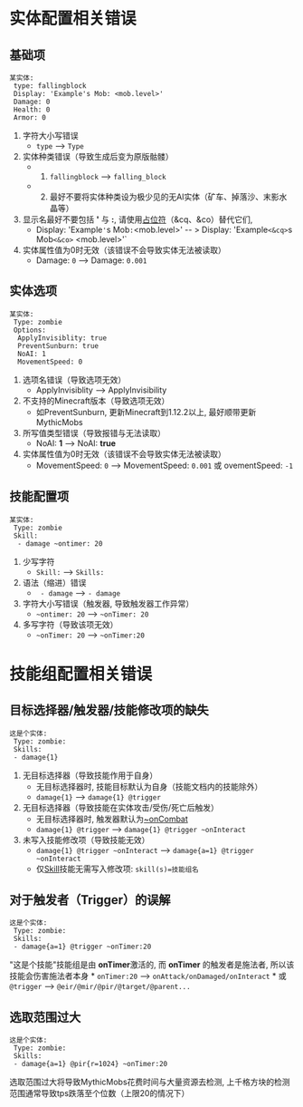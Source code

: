 实体配置相关错误
===============

基础项
-----

```
某实体:
 type: fallingblock
 Display: 'Example's Mob: <mob.level>'
 Damage: 0
 Health: 0
 Armor: 0
```
1. 字符大小写错误
    * `type` --> `Type`
2. 实体种类错误（导致生成后变为原版骷髅）
    * 1. `fallingblock` --> `falling_block`
    * 2. 最好不要将实体种类设为极少见的无AI实体（矿车、掉落沙、末影水晶等）
3. 显示名最好不要包括 **'** 与 **:**, 请使用[占位符](/技能/占位符)（&cq、&co）替代它们,
    * Display: 'Example`'`s Mob`:`<mob.level>' -- > Display: 'Example`<&cq>`s Mob`<&co>` <mob.level>'`
4. 实体属性值为0时无效（该错误不会导致实体无法被读取）
    * Damage: `0` --> Damage: `0.001`

实体选项
------

```
某实体:
 Type: zombie
 Options:
  ApplyInvisiblity: true
  PreventSunburn: true
  NoAI: 1
  MovementSpeed: 0
```
1. 选项名错误（导致选项无效）
    * ApplyInvisiblity --> ApplyInvisibility
2. 不支持的Minecraft版本（导致选项无效）
    * 如PreventSunburn, 更新Minecraft到1.12.2以上, 最好顺带更新MythicMobs
3. 所写值类型错误（导致报错与无法读取）
    * NoAI: **1** --> NoAI: **true**
4. 实体属性值为0时无效（该错误不会导致实体无法被读取）
    * MovementSpeed: `0` --> MovementSpeed: `0.001` 或 ovementSpeed: `-1`

技能配置项
-----

```
某实体:
 Type: zombie
 Skill:
  - damage ~ontimer: 20
```
1. 少写字符
    * `Skill:` --> `Skills:`
2. 语法（缩进）错误
    * ` - damage` --> `- damage`
3. 字符大小写错误（触发器, 导致触发器工作异常）
    * `~ontimer: 20` --> `~onTimer: 20`
4. 多写字符（导致该项无效）
    * `~onTimer: 20` --> `~onTimer:20`

技能组配置相关错误
===============

目标选择器/触发器/技能修改项的缺失
---------------------

```
这是个实体:
 Type: zombie:
 Skills:
 - damage{1}
```
1. 无目标选择器（导致技能作用于自身）
    * 无目标选择器时, 技能目标默认为自身（技能文档内的技能除外）
    * `damage{1}` --> `damage{1} @trigger`
1. 无目标选择器（导致技能在实体攻击/受伤/死亡后触发）
    * 无目标选择器时, 触发器默认为[~onCombat](/技能/触发器)
    * `damage{1} @trigger` --> `damage{1} @trigger ~onInteract`
3. 未写入技能修改项（导致技能无效）
    * `damage{1} @trigger ~onInteract` --> `damage{a=1} @trigger ~onInteract`
    * 仅[Skill](/技能/列表/skill)技能无需写入修改项: `skill(s)=技能组名`

对于触发者（Trigger）的误解
-------------------------

```
这是个实体:
 Type: zombie:
 Skills:
 - damage{a=1} @trigger ~onTimer:20
```
"这是个技能"技能组是由 **onTimer**激活的, 而 **onTimer** 的触发者是施法者, 所以该技能会伤害施法者本身
    * `onTimer:20` --> `onAttack/onDamaged/onInteract`
    * 或`@trigger` --> `@eir/@mir/@pir/@target/@parent...`

选取范围过大
-------------------------

```
这是个实体:
 Type: zombie:
 Skills:
 - damage{a=1} @pir{r=1024} ~onTimer:20
```

选取范围过大将导致MythicMobs花费时间与大量资源去检测, 上千格方块的检测范围通常导致tps跌落至个位数（上限20的情况下）